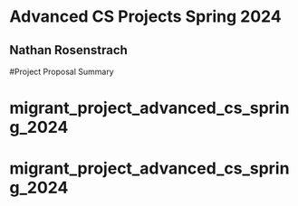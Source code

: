# Advanced CS Projects Spring 2024
## Nathan Rosenstrach

#Project Proposal Summary
# migrant_project_advanced_cs_spring_2024

# migrant_project_advanced_cs_spring_2024
